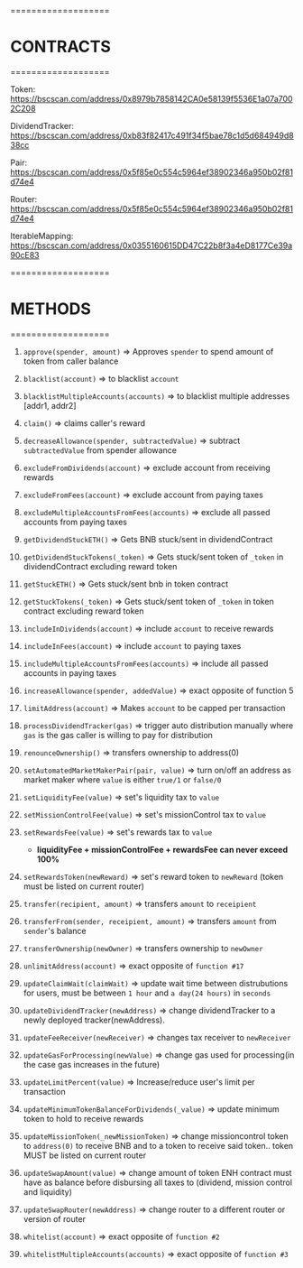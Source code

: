 ===================
# CONTRACTS
===================

Token: https://bscscan.com/address/0x8979b7858142CA0e58139f5536E1a07a7002C208

DividendTracker: https://bscscan.com/address/0xb83f82417c491f34f5bae78c1d5d684949d838cc

Pair: https://bscscan.com/address/0x5f85e0c554c5964ef38902346a950b02f81d74e4

Router: https://bscscan.com/address/0x5f85e0c554c5964ef38902346a950b02f81d74e4

IterableMapping: https://bscscan.com/address/0x0355160615DD47C22b8f3a4eD8177Ce39a90cE83

===================
# METHODS
===================

1. `approve(spender, amount)` => Approves `spender` to spend amount of token from caller balance

2. `blacklist(account)` => to blacklist `account`

3. `blacklistMultipleAccounts(accounts)` => to blacklist multiple addresses [addr1, addr2]

4. `claim()` => claims caller's reward

5. `decreaseAllowance(spender, subtractedValue)` => subtract `subtractedValue` from spender allowance

6. `excludeFromDividends(account)` => exclude account from receiving rewards

7. `excludeFromFees(account)` => exclude account from paying taxes

8. `excludeMultipleAccountsFromFees(accounts)` => exclude all passed accounts from paying taxes

9. `getDividendStuckETH()` => Gets BNB stuck/sent in dividendContract

10. `getDividendStuckTokens(_token)` => Gets stuck/sent token of `_token` in dividendContract excluding reward token

11. `getStuckETH()` => Gets stuck/sent bnb in token contract

12. `getStuckTokens(_token)` => Gets stuck/sent token of `_token` in token contract excluding reward token

13. `includeInDividends(account)` => include `account` to receive rewards

14. `includeInFees(account)` => include `account` to paying taxes

15. `includeMultipleAccountsFromFees(accounts)` => include all passed accounts in paying taxes

16. `increaseAllowance(spender, addedValue)` => exact opposite of function 5

17. `limitAddress(account)` => Makes `account` to be capped per transaction

18. `processDividendTracker(gas)` => trigger auto distribution manually where `gas` is the gas caller is willing to pay for distribution

19. `renounceOwnership()` => transfers ownership to address(0)

20. `setAutomatedMarketMakerPair(pair, value)` => turn on/off an address as market maker where `value` is either `true/1` or `false/0`

21. `setLiquidityFee(value)` => set's liquidity tax to `value`

22. `setMissionControlFee(value)` => set's missionControl tax to `value`

23. `setRewardsFee(value)` => set's rewards tax to `value`
    - **liquidityFee + missionControlFee + rewardsFee can never exceed 100%**

24. `setRewardsToken(newReward)` => set's reward token to `newReward` (token must be listed on current router)

25. `transfer(recipient, amount)` => transfers `amount` to `receipient`

26. `transferFrom(sender, receipient, amount)` => transfers `amount` from  `sender`'s balance

27. `transferOwnership(newOwner)` => transfers ownership to `newOwner`

28. `unlimitAddress(account)` => exact opposite of `function #17`

29. `updateClaimWait(claimWait)` => update wait time between distrubutions for users, must be between `1 hour` and `a day(24 hours)` in `seconds`

30. `updateDividendTracker(newAddress)` => change dividendTracker to a newly deployed tracker(newAddress).

31. `updateFeeReceiver(newReceiver)` => changes tax receiver to `newReceiver`

32. `updateGasForProcessing(newValue)` => change gas used for processing(in the case gas increases in the future)

33. `updateLimitPercent(value)` => Increase/reduce user's limit per transaction

34. `updateMinimumTokenBalanceForDividends(_value)` => update minimum token to hold to receive rewards

35. `updateMissionToken(_newMissionToken)` => change missioncontrol token to `address(0)` to receive BNB and to a token to receive said token.. token MUST be listed on current router

36. `updateSwapAmount(value)` => change amount of token ENH contract must have as balance before disbursing all taxes to (dividend, mission control and liquidity)

37. `updateSwapRouter(newAddress)` => change router to a different router or version of router 

38. `whitelist(account)` => exact opposite of `function #2`

39. `whitelistMultipleAccounts(accounts)` => exact opposite of `function #3`